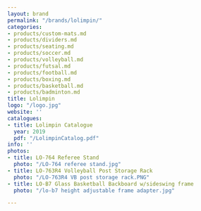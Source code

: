 ```yaml
---
layout: brand
permalink: "/brands/lolimpin/"
categories:
- products/custom-mats.md
- products/dividers.md
- products/seating.md
- products/soccer.md
- products/volleyball.md
- products/futsal.md
- products/football.md
- products/boxing.md
- products/basketball.md
- products/badminton.md
title: Lolimpin
logo: "/logo.jpg"
website: ''
catalogues:
- title: Lolimpin Catalogue
  year: 2019
  pdf: "/LolimpinCatalog.pdf"
info: ''
photos:
- title: LO-764 Referee Stand
  photo: "/LO-764 referee stand.jpg"
- title: LO-763R4 Volleyball Post Storage Rack
  photo: "/LO-763R4 VB post storage rack.PNG"
- title: LO-B7 Glass Basketball Backboard w/sideswing frame
  photo: "/lo-b7 height adjustable frame adapter.jpg"

---
```

